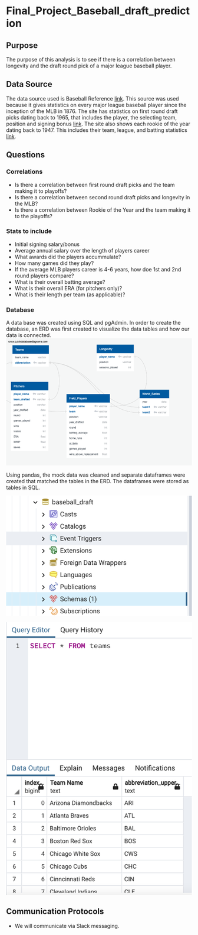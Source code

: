 # Final_Project_Baseball_draft_prediction

## Purpose
The purpose of this analysis is to see if there is a correlation between longevity and the draft round pick of a major league baseball player.


## Data Source
The data source used is Baseball Reference [link](https://www.baseball-reference.com/).  This source was used because it gives statistics on every major league baseball player since the inception of the MLB in 1876.  The site has statistics on first round draft picks dating back to 1965, that includes the player, the selecting team, position and signing bonus [link](https://www.baseball-reference.com/draft/).  The site also shows each rookie of the year dating back to 1947.  This includes their team, league, and batting statistics [link](https://www.baseball-reference.com/awards/roy.shtml). 


## Questions
### Correlations
 - Is there a correlation between first round draft picks and the team making it to playoffs?
 - Is there a correlation between second round draft picks and longevity in the MLB?
 - Is there a correlation between Rookie of the Year and the team making it to the playoffs?
 
 ### Stats to include
 - Initial signing salary/bonus
 - Average annual salary over the length of players career
 - What awards did the players accummulate?
 - How many games did they play?
 - If the average MLB players career is 4-6 years, how doe 1st and 2nd round players compare?
 - What is their overall batting average?
 - What is their overall ERA (for pitchers only)?
 - What is their length per team (as applicable)?
 
 ### Database
 A data base was created using SQL and pgAdmin. In order to create the database, an ERD was first created to visualize the data tables and how our data is connected. 
 ![This is an image](https://github.com/bknowlton2401/Final_Project_Baseball_draft_prediction/blob/dsilvaggio/QuickDBD-export.png)
 
 Using pandas, the mock data was cleaned and separate dataframes were created that matched the tables in the ERD. The dataframes were stored as tables in SQL.
 
 ![This is an image](https://github.com/bknowlton2401/Final_Project_Baseball_draft_prediction/blob/dsilvaggio/Resources/Screen%20Shot%202022-07-02%20at%209.54.53%20PM.png)
 
 ![This is an image](https://github.com/bknowlton2401/Final_Project_Baseball_draft_prediction/blob/dsilvaggio/Resources/Screen%20Shot%202022-07-02%20at%209.53.52%20PM.png)
 

## Communication Protocols
 - We will communicate via Slack messaging.
